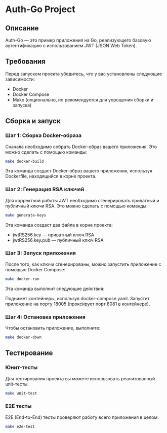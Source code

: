 # Auth-Go Project

## Описание

Auth-Go — это пример приложения на Go, реализующего базовую аутентификацию с использованием JWT (JSON Web Token).

## Требования

Перед запуском проекта убедитесь, что у вас установлены следующие зависимости:

- Docker
- Docker Compose
- Make (опционально, но рекомендуется для упрощения сборки и запуска)

## Сборка и запуск

### Шаг 1: Сборка Docker-образа

Сначала необходимо собрать Docker-образ вашего приложения. Это можно сделать с помощью команды:

```bash
make docker-build
```

Эта команда создаст Docker-образ вашего приложения, используя Dockerfile, находящийся в корне проекта.

### Шаг 2: Генерация RSA ключей

Для корректной работы JWT необходимо сгенерировать приватный и публичный ключи RSA. Это можно сделать с помощью команды:

```bash
make generate-keys
```

Эта команда создаст два файла в корне проекта:

* jwtRS256.key — приватный ключ RSA
* jwtRS256.key.pub — публичный ключ RSA

### Шаг 3: Запуск приложения

После того, как ключи сгенерированы, можно запустить приложение с помощью Docker Compose:

```bash
make docker-run
```

Эта команда выполнит следующие действия:

Поднимет контейнеры, используя docker-compose.yaml.
Запустит приложение на порту 18005 (проксирует порт 8081 в контейнере).

### Шаг 4: Остановка приложения

Чтобы остановить приложение, выполните:

```bash
make docker-down
```

## Тестирование

### Юнит-тесты

Для тестирования проекта вы можете использовать реализованный unit-тесты.

```bash
make unit-test
```

### E2E тесты

E2E (End-to-End) тесты проверяют работу всего приложения в целом. 

```bash
make e2e-test
```

